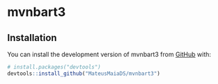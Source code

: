 
<!-- README.md is generated from README.Rmd. Please edit that file -->

# mvnbart3

## Installation

You can install the development version of mvnbart3 from
[GitHub](https://github.com/) with:

``` r
# install.packages("devtools")
devtools::install_github("MateusMaiaDS/mvnbart3")
```
